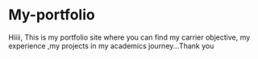 # My-portfolio
Hiiii, This is my portfolio site where you can find my carrier objective, my experience ,my projects in my academics journey...Thank you  
